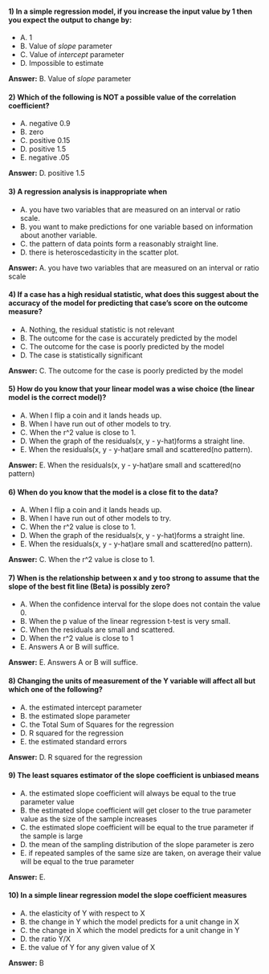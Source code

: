 #### 1) In a simple regression model, if you increase the input value by 1 then you expect the output to change by:
   
*    A. 1
*    B. Value of *slope* parameter
*    C. Value of *intercept* parameter
*    D. Impossible to estimate

**Answer:** B. Value of *slope* parameter

#### 2) Which of the following is NOT a possible value of the correlation coefficient?

*    A. negative 0.9
*    B. zero
*    C. positive 0.15
*    D. positive 1.5
*    E. negative .05

**Answer:** D. positive 1.5

#### 3) A regression analysis is inappropriate when

*    A. you have two variables that are measured on an interval or ratio scale. 
*    B. you want to make predictions for one variable based on information about another variable. 
*    C. the pattern of data points form a reasonably straight line. 
*    D. there is heteroscedasticity in the scatter plot. 

**Answer:** A. you have two variables that are measured on an interval or ratio scale

#### 4) If a case has a high residual statistic, what does this suggest about the accuracy of the model for predicting that case’s score on the outcome measure?

*    A. Nothing, the residual statistic is not relevant 
*    B. The outcome for the case is accurately predicted by the model 
*    C. The outcome for the case is poorly predicted by the model 
*    D. The case is statistically significant

**Answer:** C. The outcome for the case is poorly predicted by the model

#### 5) How do you know that your linear model was a wise choice (the linear model is the correct model)?

*    A. When I flip a coin and it lands heads up.
*    B. When I have run out of other models to try.
*    C. When the r^2 value is close to 1.
*    D. When the graph of the residuals(x, y - y-hat)forms a straight line.
*    E. When the residuals(x, y - y-hat)are small and scattered(no pattern).
    
**Answer:** E. When the residuals(x, y - y-hat)are small and scattered(no pattern)

#### 6) When do you know that the model is a close fit to the data?
    
*    A. When I flip a coin and it lands heads up.
*    B. When I have run out of other models to try.
*    C. When the r^2 value is close to 1.
*    D. When the graph of the residuals(x, y - y-hat)forms a straight line.
*    E. When the residuals(x, y - y-hat)are small and scattered(no pattern).
    
**Answer:** C. When the r^2 value is close to 1.

#### 7) When is the relationship between x and y too strong to assume that the slope of the best fit line (Beta) is possibly zero?

*    A. When the confidence interval for the slope does not contain the value 0.
*    B. When the p value of the linear regression t-test is very small.
*    C. When the residuals are small and scattered.
*    D. When the r^2 value is close to 1 
*    E. Answers A or B will suffice.

**Answer:** E. Answers A or B will suffice.

#### 8) Changing the units of measurement of the Y variable will affect all but which one of the following?

*    A. the estimated intercept parameter
*    B. the estimated slope parameter
*    C. the Total Sum of Squares for the regression
*    D. R squared for the regression
*    E. the estimated standard errors
    
**Answer:** D. R squared for the regression

#### 9) The least squares estimator of the slope coefficient is unbiased means

*    A. the estimated slope coefficient will always be equal to the true parameter value
*    B. the estimated slope coefficient will get closer to the true parameter value as the size of the sample increases
*    C. the estimated slope coefficient will be equal to the true parameter if the sample is large
*    D. the mean of the sampling distribution of the slope parameter is zero
*    E. if repeated samples of the same size are taken, on average their value will be equal to the true parameter
    
**Answer:** E.

#### 10) In a simple linear regression model the slope coefficient measures

*    A. the elasticity of Y with respect to X
*    B. the change in Y which the model predicts for a unit change in X
*    C. the change in X which the model predicts for a unit change in Y
*    D. the ratio Y/X
*    E. the value of Y for any given value of X

**Answer:** B
